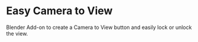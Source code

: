# Easy Camera to View

Blender Add-on to create a Camera to View button and easily lock or unlock the view.